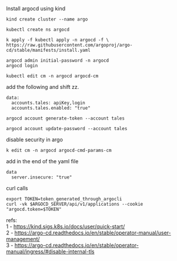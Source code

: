 Install argocd using kind

```
kind create cluster --name argo

kubectl create ns argocd

k apply -f kubectl apply -n argocd -f \
https://raw.githubusercontent.com/argoproj/argo-cd/stable/manifests/install.yaml
```
```
argocd admin initial-password -n argocd
argocd login 
```
```
kubectl edit cm -n argocd argocd-cm
```
add the following and shift zz.
```
data:
  accounts.tales: apiKey,login
  accounts.tales.enabled: "true"
```
```
argocd account generate-token --account tales
```
```
argocd account update-password --account tales
```

disable security in argo
```
k edit cm -n argocd argocd-cmd-params-cm
```
add in the end of the yaml file 
```
data
  server.insecure: "true"
```

curl calls
```
export TOKEN=token_generated_through_argocli
curl -vk $ARGOCD_SERVER/api/v1/applications --cookie "argocd.token=$TOKEN"
```


refs:  
1 - https://kind.sigs.k8s.io/docs/user/quick-start/  
2 - https://argo-cd.readthedocs.io/en/stable/operator-manual/user-management/  
3 - https://argo-cd.readthedocs.io/en/stable/operator-manual/ingress/#disable-internal-tls  
